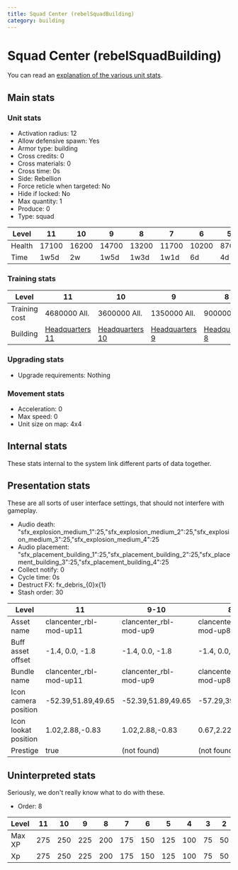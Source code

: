 ```yaml
---
title: Squad Center (rebelSquadBuilding)
category: building
---
```


# Squad Center (rebelSquadBuilding)

You can read an [explanation  of the various unit stats](unitexplained.md).

## Main stats

### Unit stats

  * Activation radius: 12
  * Allow defensive spawn: Yes
  * Armor type: building
  * Cross credits: 0
  * Cross materials: 0
  * Cross time: 0s
  * Side: Rebellion
  * Force reticle when targeted: No
  * Hide if locked: No
  * Max quantity: 1
  * Produce: 0
  * Type: squad

|Level |11   |10   |9    |8    |7    |6    |5   |4   |3   |2   |1   |
|------|-----|-----|-----|-----|-----|-----|----|----|----|----|----|
|Health|17100|16200|14700|13200|11700|10200|8700|7200|5400|4500|3000|
|Time  |1w5d |2w   |1w5d |1w3d |1w1d |6d   |4d  |1d  |4h  |1h  |0s  |


### Training stats

|Level        |11                             |10                             |9                             |8                             |7                             |6                             |5                             |4                             |3                             |2                             |1                             |
|-------------|-------------------------------|-------------------------------|------------------------------|------------------------------|------------------------------|------------------------------|------------------------------|------------------------------|------------------------------|------------------------------|------------------------------|
|Training cost|4680000 All.                   |3600000 All.                   |1350000 All.                  |900000 All.                   |750000 All.                   |275000 All.                   |135000 All.                   |45000 All.                    |9000 All.                     |3000 All.                     |Free                          |
|Building     |[Headquarters 11](rebelHQ.html)|[Headquarters 10](rebelHQ.html)|[Headquarters 9](rebelHQ.html)|[Headquarters 8](rebelHQ.html)|[Headquarters 7](rebelHQ.html)|[Headquarters 6](rebelHQ.html)|[Headquarters 5](rebelHQ.html)|[Headquarters 4](rebelHQ.html)|[Headquarters 3](rebelHQ.html)|[Headquarters 2](rebelHQ.html)|[Headquarters 1](rebelHQ.html)|


### Upgrading stats

  * Upgrade requirements: Nothing

### Movement stats

  * Acceleration: 0
  * Max speed: 0
  * Unit size on map: 4x4

## Internal stats

These stats internal to the system link different parts of data together.


## Presentation stats

These are all sorts of user interface settings, that should not interfere with gameplay.

  * Audio death: "sfx_explosion_medium_1":25,"sfx_explosion_medium_2":25,"sfx_explosion_medium_3":25,"sfx_explosion_medium_4":25
  * Audio placement: "sfx_placement_building_1":25,"sfx_placement_building_2":25,"sfx_placement_building_3":25,"sfx_placement_building_4":25
  * Collect notify: 0
  * Cycle time: 0s
  * Destruct FX: fx_debris_{0}x{1}
  * Stash order: 30

|Level               |11                     |9-10                  |8                     |7                     |6                     |5                     |4                     |3                     |2                     |1                     |
|--------------------|-----------------------|----------------------|----------------------|----------------------|----------------------|----------------------|----------------------|----------------------|----------------------|----------------------|
|Asset name          |clancenter_rbl-mod-up11|clancenter_rbl-mod-up9|clancenter_rbl-mod-up8|clancenter_rbl-mod-up7|clancenter_rbl-mod-up6|clancenter_rbl-mod-up5|clancenter_rbl-mod-up4|clancenter_rbl-mod-up3|clancenter_rbl-mod-up2|clancenter_rbl-mod-up1|
|Buff asset offset   |-1.4, 0.0, -1.8        |-1.4, 0.0, -1.8       |-1.4, 0.0, -1.8       |-1.4, 0.0, -1.8       |-1.2,-0.6,-0.8        |-1.2,-0.6,-0.8        |-1.2,-0.6,-0.8        |-1.2,-0.6,-0.8        |-1.2,-0.6,-0.8        |-1.2,-0.6,-0.8        |
|Bundle name         |clancenter_rbl-mod-up11|clancenter_rbl-mod-up9|clancenter_rbl-mod-up8|clancenter_rbl-mod-up7|clancenter_rbl-mod-up6|clancenter_rbl-mod-up5|clancenter_rbl-mod-up4|clancenter_rbl-mod-up3|clancenter_rbl-mod-up2|clancenter_rbl-mod-up1|
|Icon camera position|-52.39,51.89,49.65     |-52.39,51.89,49.65    |-57.29,39.79,45.3     |-55.25,46.96,45.45    |-50.51,41.92,41.7     |-50.51,41.92,41.7     |-50.51,41.92,41.7     |-47.72,39.69,39.39    |-47.72,39.69,39.39    |-47.72,39.69,39.39    |
|Icon lookat position|1.02,2.88,-0.83        |1.02,2.88,-0.83       |0.67,2.22,-0.7        |0.8,2.13,-0.73        |0.28,1.29,-0.14       |0.28,1.29,-0.14       |0.28,1.29,-0.14       |0.28,1.29,-0.14       |0.28,1.29,-0.14       |0.28,1.29,-0.14       |
|Prestige            |true                   |(not found)           |(not found)           |(not found)           |(not found)           |(not found)           |(not found)           |(not found)           |(not found)           |(not found)           |


## Uninterpreted stats

Seriously, we don't really know what to do with these.

  * Order: 8

|Level |11 |10 |9  |8  |7  |6  |5  |4  |3 |2 |1 |
|------|---|---|---|---|---|---|---|---|--|--|--|
|Max XP|275|250|225|200|175|150|125|100|75|50|25|
|Xp    |275|250|225|200|175|150|125|100|75|50|25|


